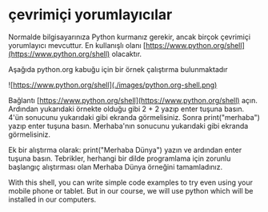 # çevrimiçi yorumlayıcılar

Normalde bilgisayarınıza Python kurmanız gerekir, ancak birçok çevrimiçi yorumlayıcı mevcuttur.
En kullanışlı olanı [https://www.python.org/shell](https://www.python.org/shell) olacaktır.


Aşağıda python.org kabuğu için bir örnek çalıştırma bulunmaktadır

![https://www.python.org/shell](./images/python.org-shell.png)

Bağlantı [https://www.python.org/shell](https://www.python.org/shell) açın. 
Ardından yukarıdaki örnekte olduğu gibi 2 + 2 yazıp enter tuşuna basın.
4'ün sonucunu yukarıdaki gibi ekranda görmelisiniz.
Sonra print("merhaba") yazıp enter tuşuna basın.
Merhaba'nın sonucunu yukarıdaki gibi ekranda görmelisiniz.

Ek bir alıştırma olarak: print("Merhaba Dünya") yazın ve ardından enter tuşuna basın.
Tebrikler, herhangi bir dilde programlama için zorunlu başlangıç alıştırması olan Merhaba Dünya örneğini tamamladınız.




With this shell, you can write simple code examples to try even using your mobile phone or tablet.
But in our course, we will use python which will be installed in our computers.



